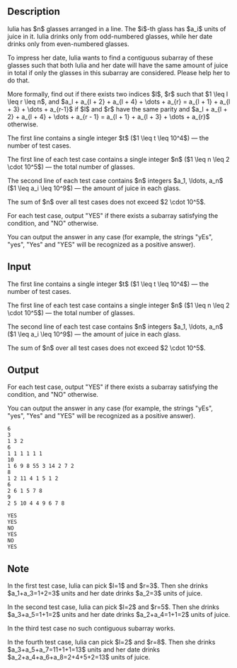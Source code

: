 ## Description

<div><p>Iulia has $n$ glasses arranged in a line. The $i$-th glass has $a_i$ units of juice in it. Iulia drinks only from odd-numbered glasses, while her date drinks only from even-numbered glasses.</p><p>To impress her date, Iulia wants to find a contiguous subarray of these glasses such that both Iulia and her date will have the same amount of juice in total if only the glasses in this subarray are considered. Please help her to do that.</p><p>More formally, find out if there exists two indices $l$, $r$ such that $1 \leq l \leq r \leq n$, and $a_l + a_{l + 2} + a_{l + 4} + \dots + a_{r} = a_{l + 1} + a_{l + 3} + \dots + a_{r-1}$ if $l$ and $r$ have the same parity and $a_l + a_{l + 2} + a_{l + 4} + \dots + a_{r - 1} = a_{l + 1} + a_{l + 3} + \dots + a_{r}$ otherwise.</p></div><div class="input-specification"><p>The first line contains a single integer $t$ ($1 \leq t \leq 10^4$)&nbsp;— the number of test cases.</p><p>The first line of each test case contains a single integer $n$ ($1 \leq n \leq 2 \cdot 10^5$)&nbsp;— the total number of glasses.</p><p>The second line of each test case contains $n$ integers $a_1, \ldots, a_n$ ($1 \leq a_i \leq 10^9$)&nbsp;— the amount of juice in each glass.</p><p>The sum of $n$ over all test cases does not exceed $2 \cdot 10^5$.</p></div><div class="output-specification"><p>For each test case, output "<span class="tex-font-style-tt">YES</span>" if there exists a subarray satisfying the condition, and "<span class="tex-font-style-tt">NO</span>" otherwise.</p><p>You can output the answer in any case (for example, the strings "<span class="tex-font-style-tt">yEs</span>", "<span class="tex-font-style-tt">yes</span>", "<span class="tex-font-style-tt">Yes</span>" and "<span class="tex-font-style-tt">YES</span>" will be recognized as a positive answer).</p></div>

## Input

<p>The first line contains a single integer $t$ ($1 \leq t \leq 10^4$)&nbsp;— the number of test cases.</p><p>The first line of each test case contains a single integer $n$ ($1 \leq n \leq 2 \cdot 10^5$)&nbsp;— the total number of glasses.</p><p>The second line of each test case contains $n$ integers $a_1, \ldots, a_n$ ($1 \leq a_i \leq 10^9$)&nbsp;— the amount of juice in each glass.</p><p>The sum of $n$ over all test cases does not exceed $2 \cdot 10^5$.</p>

## Output

<p>For each test case, output "<span class="tex-font-style-tt">YES</span>" if there exists a subarray satisfying the condition, and "<span class="tex-font-style-tt">NO</span>" otherwise.</p><p>You can output the answer in any case (for example, the strings "<span class="tex-font-style-tt">yEs</span>", "<span class="tex-font-style-tt">yes</span>", "<span class="tex-font-style-tt">Yes</span>" and "<span class="tex-font-style-tt">YES</span>" will be recognized as a positive answer).</p>





```input1|2,3,6,7,10,11
6
3
1 3 2
6
1 1 1 1 1 1
10
1 6 9 8 55 3 14 2 7 2
8
1 2 11 4 1 5 1 2
6
2 6 1 5 7 8
9
2 5 10 4 4 9 6 7 8
```




```output1
YES
YES
NO
YES
NO
YES
```



## Note

<p>In the first test case, Iulia can pick $l=1$ and $r=3$. Then she drinks $a_1+a_3=1+2=3$ units and her date drinks $a_2=3$ units of juice.</p><p>In the second test case, Iulia can pick $l=2$ and $r=5$. Then she drinks $a_3+a_5=1+1=2$ units and her date drinks $a_2+a_4=1+1=2$ units of juice.</p><p>In the third test case no such contiguous subarray works.</p><p>In the fourth test case, Iulia can pick $l=2$ and $r=8$. Then she drinks $a_3+a_5+a_7=11+1+1=13$ units and her date drinks $a_2+a_4+a_6+a_8=2+4+5+2=13$ units of juice.</p>
